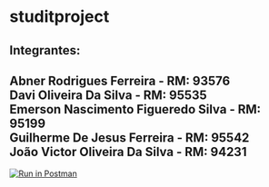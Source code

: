 # studitproject

## Integrantes:

Abner Rodrigues Ferreira - RM: 93576
</br>
Davi Oliveira Da Silva - RM: 95535
</br>
Emerson Nascimento Figueredo Silva - RM: 95199
</br>
Guilherme De Jesus Ferreira - RM: 95542
</br>
João Victor Oliveira Da Silva - RM: 94231
---
[![Run in Postman](https://run.pstmn.io/button.svg)](https://app.getpostman.com/run-collection/23679644-81e27032-6b21-4c6f-94eb-af8a2698a631?action=collection%2Ffork&source=rip_markdown&collection-url=entityId%3D23679644-81e27032-6b21-4c6f-94eb-af8a2698a631%26entityType%3Dcollection%26workspaceId%3D823a0d7c-908a-4fc5-9fd4-0ac328d1a6bb)
